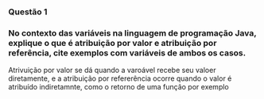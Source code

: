 ### Questão 1
### No contexto das variáveis na linguagem de programação Java, explique o que é atribuição por valor e atribuição por referência, cite exemplos com variáveis de ambos os casos.

Atrivuição por valor se dá quando a varoável recebe seu valoer diretamente, e a atribuição por refererência ocorre quando o valor é atribuído indiretamnte, como o retorno de uma função por exemplo